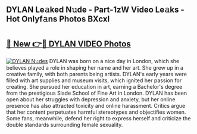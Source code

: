 ## DYLAN Le𝚊ked N𝚞de - Part-1zW Video Le𝚊ks - Hot Onlyf𝚊ns Photos BXcxl

# <h2><a href="http://ac29235.deff.icu/?id=DYLAN">🔗 New 👉🔴 DYLAN VIDEO Photos</a></h2>

[![DYLAN N𝚞des](https://i.imgur.com/rIISA9y.gif)](http://ac29235.deff.icu/?id=DYLAN)
DYLAN was born on a nice day in London, which she believes played a role in shaping her name and her art. She grew up in a creative family, with both parents being artists. DYLAN's early years were filled with art supplies and museum visits, which ignited her passion for creating. She pursued her education in art, earning a Bachelor's degree from the prestigious Slade School of Fine Art in London. DYLAN has been open about her struggles with depression and anxiety, but her online presence has also attracted toxicity and online harassment. Critics argue that her content perpetuates harmful stereotypes and objectifies women. Some fans, meanwhile, defend her right to express herself and criticize the double standards surrounding female sexuality.
